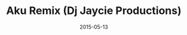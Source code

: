 ---
layout: cassette
artist: "Reggie"
title: "Aku Remix (Dj Jaycie Productions)"
permalink: /cassette/single//:title
date: 2015-05-13
cassette: "/assets/images/cassette/reggie-aku-remix.png"
side-a: "'reggie_-_aku_remix'"
side-b: "'reggie_-_aku_remix'"
image_meta: "/assets/images/artwork/reggie-aku-remix.jpg"
artist_meta: "Reggie"
title_meta: "Aku Remix<br> Dj Jaycie Productions"
categories: Single
tags: [dj_jaycie]
icon: '<i class="demo-icon icon-cassette"></i>'
---